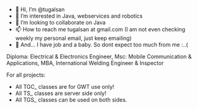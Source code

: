 - 👋 Hi, I’m @tugalsan
- 👀 I’m interested in Java, webservices and robotics
- 💞️ I’m looking to collaborate on Java
- 📫 How to reach me tugalsan at gmail.com (I am not even checking weekly my personal email, just keep emailing)
- 👶 And... I have job and a baby. So dont expect too much from me :..(

Diploma: Electrical & Electronics Engineer, Msc: Mobile Communication & Applications, MBA, International Welding Engineer & Inspector

For all projects:
- All TGC_ classes are for GWT use only!
- All TS_ classes are server side only!
- All TGS_ classes can be used on both sides.
